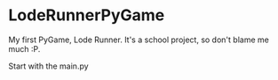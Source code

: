 # LodeRunnerPyGame

My first PyGame, Lode Runner. It's a school project, so don't blame me much  :P.

Start with the main.py 
